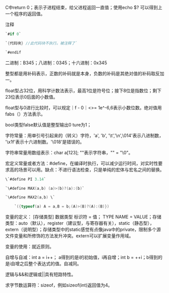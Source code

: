 C中return 0；表示子进程结束，给父进程返回一直值；使用echo $? 可以得到上一个程序的返回值。

注释

```c
`#if 0` 

`{代码块} //此代码块不执行。被注释了`

`#endif
```

二进制：B345；八进制：0345；十六进制：0x345

整型都是用补码表示，正数的补码就是本身，负数的补码是其绝对值的补码取反加一。

float型占32位，用科学计数法表示，最高1位是符号位；接下8位是指数位；剩下23位表示0后面的小数值。

float型与0进行比较时，可以规定｜f - 0｜<>= 1e^-6,6表示小数位数。绝对值用fabs（）方法表示。

bool类型false默认值是整型输出0 ture为1；

字符常量：用单引号引起来的（转义）字符，'a', 'b', '\t','\n',\014'表示八进制数， '\x1f'表示十六进制数。'\018'是错误的。

字符串常量用数组表示：char a[123]; ""表示字符串，"" = "\0"。

宏定义常量或者方法：#define，在编译时执行，可以减少运行时间，对实时性要求高的场景可以用。缺点：不进行语法检查，只是单纯的宏体与宏名之间的替换。

```c
\`#define PI 3.14`

`\#define MAX(a,b) (a)>(b)?(a):(b)`

`\#define MAX2(a,b) \`

​    `({typeof(a) A = a,B = b;(A)>(B)?(A):(B)})
```

变量的定义： [存储类型] 数据类型 标识符 = 值；  	TYPE NAME = VALUE；存储类型：auto（默认），register（建议型，与寄存器有关），static（静态型），extern（说明型）；存储类型中的static感觉有点像java中的private，限制多个源文件变量和所修饰的方法发升冲突。extern可以扩展变量作用域。

变量的使用：就近原则。

自增与自减：int a = i++； a得到的是i的初始值，i再自增；int b = ++i；b得到的是i自增之后整个表达式的值。自减同。

逻辑与&&和逻辑或||具有短路特性。

求字节数运算符：sizeof，例如sizeof(int)返回值为4。
